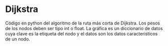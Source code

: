 # Dijkstra
Código en python del algoritmo de la ruta más corta de Dijkstra.
Los pesos de los nodos deben ser tipo int o float.
La gráfica es un diccionario de datos cuya clave es la etiqueta del nodo y el datos son los datos caracteristicos de un nodo.
